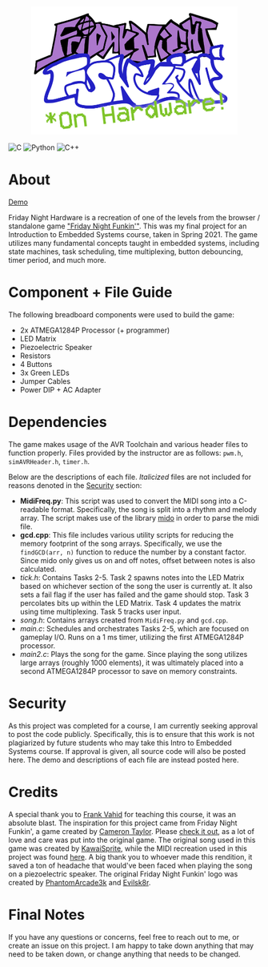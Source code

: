 <p align="center">
  <img src="fnflogoedit.png" height="256">
</p>

![C](https://img.shields.io/badge/c-%2300599C.svg?style=for-the-badge&logo=c&logoColor=white)
![Python](https://img.shields.io/badge/python-3670A0?style=for-the-badge&logo=python&logoColor=ffdd54)
![C++](https://img.shields.io/badge/c++-%2300599C.svg?style=for-the-badge&logo=c%2B%2B&logoColor=white)

# About
[Demo](https://www.youtube.com/watch?v=g3J5mf7iiGk)

Friday Night Hardware is a recreation of one of the levels from the browser / standalone game ["Friday Night Funkin'"](https://github.com/ninjamuffin99/Funkin). This was my final project for an Introduction to Embedded Systems course, taken in Spring 2021. The game utilizes many fundamental concepts taught in embedded systems, including state machines, task scheduling, time multiplexing, button debouncing, timer period, and much more.
# Component + File Guide
The following breadboard components were used to build the game:
- 2x ATMEGA1284P Processor (+ programmer)
- LED Matrix
- Piezoelectric Speaker
- Resistors
- 4 Buttons
- 3x Green LEDs
- Jumper Cables
- Power DIP + AC Adapter

# Dependencies
The game makes usage of the AVR Toolchain and various header files to function properly. Files provided by the instructor are as follows: `pwm.h`, `simAVRHeader.h`, `timer.h`.

Below are the descriptions of each file. *Italicized* files are not included for reasons denoted in the [Security](#Security) section:
- **MidiFreq.py**: This script was used to convert the MIDI song into a C-readable format. Specifically, the song is split into a rhythm and melody array. The script makes use of the library [mido](https://github.com/mido/mido) in order to parse the midi file.
- **gcd.cpp**: This file includes various utility scripts for reducing the memory footprint of the song arrays. Specifically, we use the `findGCD(arr, n)` function to reduce the number by a constant factor. Since mido only gives us on and off notes, offset between notes is also calculated.
- *tick.h*: Contains Tasks 2-5. Task 2 spawns notes into the LED Matrix based on whichever section of the song the user is currently at. It also sets a fail flag if the user has failed and the game should stop. Task 3 percolates bits up within the LED Matrix. Task 4 updates the matrix using time multiplexing. Task 5 tracks user input.
- *song.h*: Contains arrays created from `MidiFreq.py` and `gcd.cpp`.
- *main.c*: Schedules and orchestrates Tasks 2-5, which are focused on gameplay I/O. Runs on a 1 ms timer, utilizing the first ATMEGA1284P processor.
- *main2.c*: Plays the song for the game. Since playing the song utilizes large arrays (roughly 1000 elements), it was ultimately placed into a second ATMEGA1284P processor to save on memory constraints.

# Security
As this project was completed for a course, I am currently seeking approval to post the code publicly. Specifically, this is to ensure that this work is not plagiarized by future students who may take this Intro to Embedded Systems course. If approval is given, all source code will also be posted here. The demo and descriptions of each file are instead posted here.

# Credits
A special thank you to [Frank Vahid](https://www.cs.ucr.edu/~vahid/) for teaching this course, it was an absolute blast. The inspiration for this project came from Friday Night Funkin', a game created by [Cameron Taylor](https://github.com/ninjamuffin99). Please [check it out](https://github.com/ninjamuffin99/Funkin), as a lot of love and care was put into the original game. The original song used in this game was created by [KawaiSprite](https://twitter.com/kawaisprite), while the MIDI recreation used in this project was found [here](https://onlinesequencer.net/1870646). A big thank you to whoever made this rendition, it saved a ton of headache that would've been faced when playing the song on a piezoelectric speaker. The original Friday Night Funkin' logo was created by [PhantomArcade3k](https://twitter.com/phantomarcade3k) and [Evilsk8r](https://twitter.com/evilsk8r).

# Final Notes
If you have any questions or concerns, feel free to reach out to me, or create an issue on this project. I am happy to take down anything that may need to be taken down, or change anything that needs to be changed.
